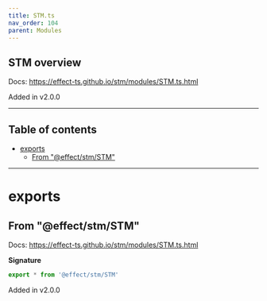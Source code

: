 ```yaml
---
title: STM.ts
nav_order: 104
parent: Modules
---
```


## STM overview

Docs: https://effect-ts.github.io/stm/modules/STM.ts.html

Added in v2.0.0

---

<h2 class="text-delta">Table of contents</h2>

- [exports](#exports)
  - [From "@effect/stm/STM"](#from-effectstmstm)

---

# exports

## From "@effect/stm/STM"

Docs: https://effect-ts.github.io/stm/modules/STM.ts.html

**Signature**

```ts
export * from '@effect/stm/STM'
```

Added in v2.0.0
